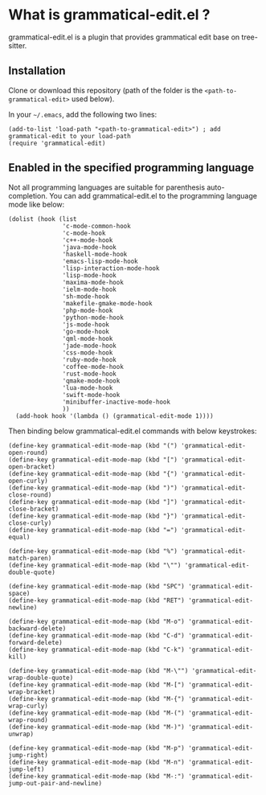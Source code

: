 # What is grammatical-edit.el ?
grammatical-edit.el is a plugin that provides grammatical edit base on tree-sitter. 

## Installation
Clone or download this repository (path of the folder is the `<path-to-grammatical-edit>` used below).

In your `~/.emacs`, add the following two lines:
```Elisp
(add-to-list 'load-path "<path-to-grammatical-edit>") ; add grammatical-edit to your load-path
(require 'grammatical-edit)
```

## Enabled in the specified programming language
Not all programming languages ​​are suitable for parenthesis auto-completion.
You can add grammatical-edit.el to the programming language mode like below:

```Elisp
(dolist (hook (list
               'c-mode-common-hook
               'c-mode-hook
               'c++-mode-hook
               'java-mode-hook
               'haskell-mode-hook
               'emacs-lisp-mode-hook
               'lisp-interaction-mode-hook
               'lisp-mode-hook
               'maxima-mode-hook
               'ielm-mode-hook
               'sh-mode-hook
               'makefile-gmake-mode-hook
               'php-mode-hook
               'python-mode-hook
               'js-mode-hook
               'go-mode-hook
               'qml-mode-hook
               'jade-mode-hook
               'css-mode-hook
               'ruby-mode-hook
               'coffee-mode-hook
               'rust-mode-hook
               'qmake-mode-hook
               'lua-mode-hook
               'swift-mode-hook
               'minibuffer-inactive-mode-hook
               ))
  (add-hook hook '(lambda () (grammatical-edit-mode 1))))
```

Then binding below grammatical-edit.el commands with below keystrokes:

```Elisp
(define-key grammatical-edit-mode-map (kbd "(") 'grammatical-edit-open-round)
(define-key grammatical-edit-mode-map (kbd "[") 'grammatical-edit-open-bracket)
(define-key grammatical-edit-mode-map (kbd "{") 'grammatical-edit-open-curly)
(define-key grammatical-edit-mode-map (kbd ")") 'grammatical-edit-close-round)
(define-key grammatical-edit-mode-map (kbd "]") 'grammatical-edit-close-bracket)
(define-key grammatical-edit-mode-map (kbd "}") 'grammatical-edit-close-curly)
(define-key grammatical-edit-mode-map (kbd "=") 'grammatical-edit-equal)

(define-key grammatical-edit-mode-map (kbd "%") 'grammatical-edit-match-paren)
(define-key grammatical-edit-mode-map (kbd "\"") 'grammatical-edit-double-quote)

(define-key grammatical-edit-mode-map (kbd "SPC") 'grammatical-edit-space)
(define-key grammatical-edit-mode-map (kbd "RET") 'grammatical-edit-newline)

(define-key grammatical-edit-mode-map (kbd "M-o") 'grammatical-edit-backward-delete)
(define-key grammatical-edit-mode-map (kbd "C-d") 'grammatical-edit-forward-delete)
(define-key grammatical-edit-mode-map (kbd "C-k") 'grammatical-edit-kill)

(define-key grammatical-edit-mode-map (kbd "M-\"") 'grammatical-edit-wrap-double-quote)
(define-key grammatical-edit-mode-map (kbd "M-[") 'grammatical-edit-wrap-bracket)
(define-key grammatical-edit-mode-map (kbd "M-{") 'grammatical-edit-wrap-curly)
(define-key grammatical-edit-mode-map (kbd "M-(") 'grammatical-edit-wrap-round)
(define-key grammatical-edit-mode-map (kbd "M-)") 'grammatical-edit-unwrap)

(define-key grammatical-edit-mode-map (kbd "M-p") 'grammatical-edit-jump-right)
(define-key grammatical-edit-mode-map (kbd "M-n") 'grammatical-edit-jump-left)
(define-key grammatical-edit-mode-map (kbd "M-:") 'grammatical-edit-jump-out-pair-and-newline)
```
